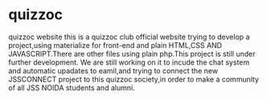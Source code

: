 # quizzoc
quizzoc website
this is a quizzoc club official website trying to develop a project,using materialize for front-end and plain HTML,CSS AND JAVASCRIPT.There are other files using plain php.This project is still under further development.
We are still working on it to incude the chat system and automatic upadates to eamil,and trying to connect the new JSSCONNECT project to this quizzoc society,in order to make a community of all JSS NOIDA students and alumni. 
